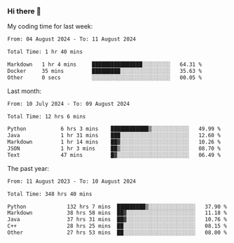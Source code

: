 ### Hi there 👋

My coding time for last week:

<!--START_SECTION:week-->

```txt
From: 04 August 2024 - To: 11 August 2024

Total Time: 1 hr 40 mins

Markdown   1 hr 4 mins     ████████████████░░░░░░░░░   64.31 %
Docker     35 mins         █████████░░░░░░░░░░░░░░░░   35.63 %
Other      0 secs          ░░░░░░░░░░░░░░░░░░░░░░░░░   00.05 %
```

<!--END_SECTION:week-->

Last month:

<!--START_SECTION:month-->

```txt
From: 10 July 2024 - To: 09 August 2024

Total Time: 12 hrs 6 mins

Python           6 hrs 3 mins    ████████████▒░░░░░░░░░░░░   49.99 %
Java             1 hr 31 mins    ███░░░░░░░░░░░░░░░░░░░░░░   12.60 %
Markdown         1 hr 14 mins    ██▓░░░░░░░░░░░░░░░░░░░░░░   10.26 %
JSON             1 hr 3 mins     ██▒░░░░░░░░░░░░░░░░░░░░░░   08.70 %
Text             47 mins         █▓░░░░░░░░░░░░░░░░░░░░░░░   06.49 %
```

<!--END_SECTION:month-->

The past year:

<!--START_SECTION:year-->

```txt
From: 11 August 2023 - To: 10 August 2024

Total Time: 348 hrs 40 mins

Python             132 hrs 7 mins  █████████▒░░░░░░░░░░░░░░░   37.90 %
Markdown           38 hrs 58 mins  ██▓░░░░░░░░░░░░░░░░░░░░░░   11.18 %
Java               37 hrs 31 mins  ██▓░░░░░░░░░░░░░░░░░░░░░░   10.76 %
C++                28 hrs 25 mins  ██░░░░░░░░░░░░░░░░░░░░░░░   08.15 %
Other              27 hrs 53 mins  ██░░░░░░░░░░░░░░░░░░░░░░░   08.00 %
```

<!--END_SECTION:year-->
